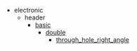 * electronic
  * header
    * [basic](electronic/header/basic)
      * [double](electronic/header/basic/double)
        * [through_hole_right_angle](through_hole_right_angle)
